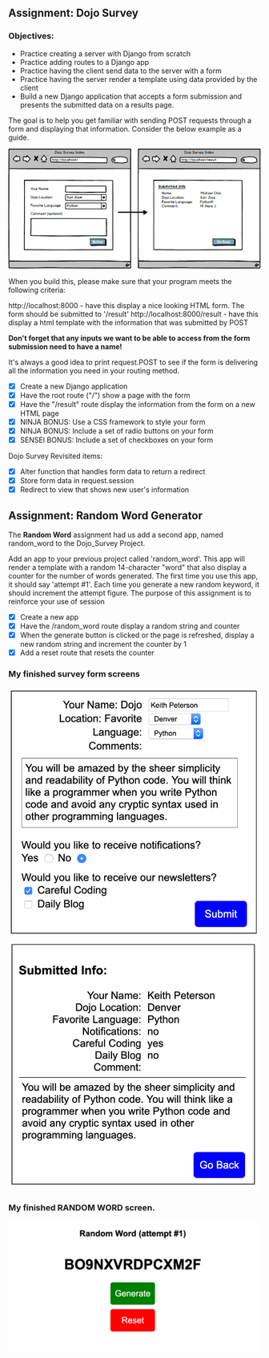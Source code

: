 ## Assignment: Dojo Survey

### Objectives:

- Practice creating a server with Django from scratch
- Practice adding routes to a Django app
- Practice having the client send data to the server with a form
- Practice having the server render a template using data provided by the client
- Build a new Django application that accepts a form submission and presents the submitted data on a results page.

The goal is to help you get familiar with sending POST requests through a form and displaying that information. Consider the below example as a guide.

![Assignment Sketch1](./images/survey-form.png)

When you build this, please make sure that your program meets the following criteria:

http://localhost:8000 - have this display a nice looking HTML form. The form should be submitted to '/result'
http://localhost:8000/result - have this display a html template with the information that was submitted by POST

**Don't forget that any inputs we want to be able to access from the form submission need to have a name!**

It's always a good idea to print request.POST to see if the form is delivering all the information you need in your routing method.

- [x] Create a new Django application
- [x] Have the root route ("/") show a page with the form
- [x] Have the "/result" route display the information from the form on a new HTML page
- [x] NINJA BONUS: Use a CSS framework to style your form
- [x] NINJA BONUS: Include a set of radio buttons on your form
- [x] SENSEI BONUS: Include a set of checkboxes on your form

Dojo Survey Revisited items:

- [x] Alter function that handles form data to return a redirect
- [x] Store form data in request.session
- [x] Redirect to view that shows new user's information

## Assignment: Random Word Generator

The **Random Word** assignment had us add a second app, named random_word to the Dojo_Survey Project.

Add an app to your previous project called 'random_word'. This app will render a template with a random 14-character "word" that also display a counter for the number of words generated. The first time you use this app, it should say 'attempt #1'. Each time you generate a new random keyword, it should increment the attempt figure. The purpose of this assignment is to reinforce your use of session

- [x] Create a new app
- [x] Have the /random_word route display a random string and counter
- [x] When the generate button is clicked or the page is refreshed, display a new random string and increment the counter by 1
- [x] Add a reset route that resets the counter

### My finished survey form screens

![My finished survey index form](./images/my_finished_survey1.png)
![My finished survey results form](./images/my_finished_survey2.png)

### My finished RANDOM WORD screen.

![My finished Random Word screen](./images/my_finished_random_word_screen.png)
